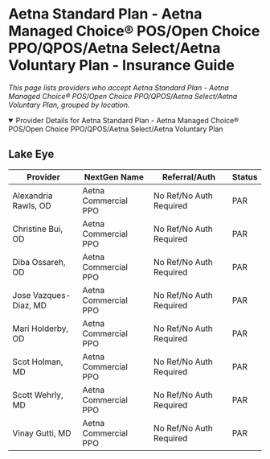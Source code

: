 # Aetna Standard Plan - Aetna Managed Choice® POS/Open Choice PPO/QPOS/Aetna Select/Aetna Voluntary Plan - Insurance Guide

*This page lists providers who accept Aetna Standard Plan - Aetna Managed Choice® POS/Open Choice PPO/QPOS/Aetna Select/Aetna Voluntary Plan, grouped by location.*

<details open><summary>Provider Details for Aetna Standard Plan - Aetna Managed Choice® POS/Open Choice PPO/QPOS/Aetna Select/Aetna Voluntary Plan</summary>

## Lake Eye 

| Provider | NextGen Name | Referral/Auth | Status |
|----------|-------------|--------------|--------|
| Alexandria Rawls, OD | Aetna Commercial PPO | No Ref/No Auth Required | PAR |
| Christine Bui, OD | Aetna Commercial PPO | No Ref/No Auth Required | PAR |
| Diba Ossareh, OD | Aetna Commercial PPO | No Ref/No Auth Required | PAR |
| Jose Vazques-Diaz, MD | Aetna Commercial PPO | No Ref/No Auth Required | PAR |
| Mari Holderby, OD | Aetna Commercial PPO | No Ref/No Auth Required | PAR |
| Scot Holman, MD | Aetna Commercial PPO | No Ref/No Auth Required | PAR |
| Scott Wehrly, MD | Aetna Commercial PPO | No Ref/No Auth Required | PAR |
| Vinay Gutti, MD | Aetna Commercial PPO | No Ref/No Auth Required | PAR |

</details>

